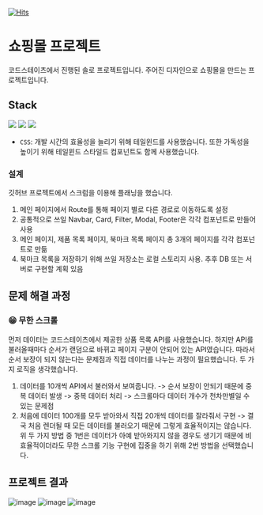 [![Hits](https://hits.seeyoufarm.com/api/count/incr/badge.svg?url=https%3A%2F%2Fgithub.com%2Fzop1234%2Ffe-sprint-coz-shopping&count_bg=%2379C83D&title_bg=%23555555&icon=&icon_color=%23E7E7E7&title=CONTRIBUTORS&edge_flat=false)](https://hits.seeyoufarm.com)

# 쇼핑몰 프로젝트
코드스테이츠에서 진행된 솔로 프로젝트입니다. 주어진 디자인으로 쇼핑몰을 만드는 프로젝트입니다.

## Stack
<img src="https://img.shields.io/badge/Javascript-F7DF1E?style=flat-square&logo=Javascript&logoColor=white"/> <img src="https://img.shields.io/badge/React-61DAFB?style=flat-square&logo=React&logoColor=white"/> <img src="https://img.shields.io/badge/TailwindCSS-06B6D4?style=flat-square&logo=tailwindcss&logoColor=white"/> <br/>

- ```CSS```: 개발 시간의 효율성을 늘리기 위해 테일윈드를 사용했습니다. 또한 가독성을 높이기 위해 테일윈드 스타일드 컴포넌트도 함께 사용했습니다.

### 설계
깃허브 프로젝트에서 스크럼을 이용해 플래닝을 했습니다.
1. 메인 페이지에서 Route를 통해 페이지 별로 다른 경로로 이동하도록 설정
2. 공통적으로 쓰일 Navbar, Card, Filter, Modal, Footer은 각각 컴포넌트로 만들어 사용
3. 메인 페이지, 제품 목록 페이지, 북마크 목록 페이지 총 3개의 페이지를 각각 컴포넌트로 만듦
4. 북마크 목록을 저장하기 위해 쓰일 저장소는 로컬 스토리지 사용. 추후 DB 또는 서버로 구현할 계획 있음

## 문제 해결 과정
### 😁 무한 스크롤
먼저 데이터는 코드스테이츠에서 제공한 상품 목록 API를 사용했습니다. 
하지만 API를 불러올때마다 순서가 랜덤으로 바뀌고 페이지 구분이 안되어 있는 API였습니다.
따라서 순서 보장이 되지 않는다는 문제점과 직접 데이터를 나누는 과정이 필요했습니다.
두 가지 로직을 생각했습니다.
1. 데이터를 10개씩 API에서 불러와서 보여줍니다. -> 순서 보장이 안되기 때문에 중복 데이터 발생 -> 중복 데이터 처리 -> 스크롤마다 데이터 개수가 천차만별일 수 있는 문제점
2. 처음에 데이터 100개를 모두 받아와서 직접 20개씩 데이터를 잘라줘서 구현 -> 결국 처음 렌더될 때 모든 데이터를 불러오기 때문에 그렇게 효율적이지는 않습니다. 
위 두 가지 방법 중 1번은 데이터가 아예 받아와지지 않을 경우도 생기기 때문에 비효율적이더라도 무한 스크롤 기능 구현에 집중을 하기 위해 2번 방법을 선택했습니다.


## 프로젝트 결과
![image](https://github.com/zop1234/fe-sprint-coz-shopping/assets/124567984/4e1c412e-154f-4a79-b819-3e142ae0ee67)
![image](https://github.com/zop1234/fe-sprint-coz-shopping/assets/124567984/2e49fe4a-ceae-4582-8542-c48c694a4108)
![image](https://github.com/zop1234/fe-sprint-coz-shopping/assets/124567984/c9c8e62c-e1f9-4977-a1df-26064c929c70)
